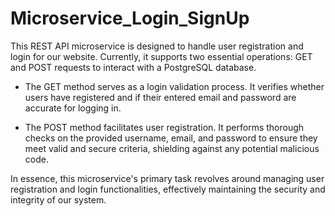 # Microservice_Login_SignUp
This REST API microservice is designed to handle user registration and login
for our website. Currently, it supports two essential operations: GET and POST 
requests to interact with a PostgreSQL database.

- The GET method serves as a login validation process. It verifies whether users have 
registered and if their entered email and password are accurate for logging in.

- The POST method facilitates user registration. It performs thorough checks on the provided 
username, email, and password to ensure they meet valid and secure criteria, shielding 
against any potential malicious code.

In essence, this microservice's primary task revolves around managing user registration 
and login functionalities, effectively maintaining the security and integrity of our system.